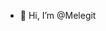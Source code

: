 - 👋 Hi, I’m @Melegit


<!---
Meleg-IT/Meleg-IT is a ✨ special ✨ repository because its `README.md` (this file) appears on your GitHub profile.
You can click the Preview link to take a look at your changes.
--->
